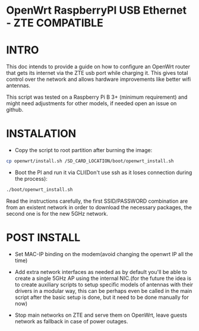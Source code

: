 # OpenWrt RaspberryPI USB Ethernet - ZTE COMPATIBLE

# INTRO

This doc intends to provide a guide on how to configure an OpenWrt router that gets its internet via the ZTE usb port while charging it. This gives total control over the network and allows hardware improvements like better wifi antennas.

This script was tested on a Raspberry Pi B 3+ (minimum requirement) and might need adjustments for other models, if needed open an issue on github.

# INSTALATION

- Copy the script to root partition after burning the image:

```bash
cp openwrt/install.sh /SD_CARD_LOCATION/boot/openwrt_install.sh
```

- Boot the PI and run it via CLI(Don't use ssh as it loses connection during the process):

```bash
./boot/openwrt_install.sh
```

Read the instructions carefully, the first SSID/PASSWORD combination are from an existent network in order to download the necessary packages, the second one is for the new 5GHz network.

# POST INSTALL

- Set MAC-IP binding on the modem(avoid changing the openwrt IP all the time)

- Add extra network interfaces as needed as by default you'll be able to create a single 5GHz AP using the internal NIC.(for the future the idea is to create auxiliary scripts to setup specific models of antennas with their drivers in a modular way, this can be perhaps even be called in the main script after the basic setup is done, but it need to be done manually for now)

- Stop main networks on ZTE and serve them on OpenWrt, leave guests network as fallback in case of power outages.

